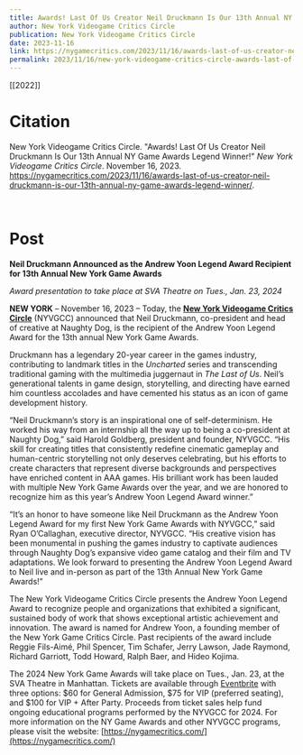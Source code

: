 ```yaml
---
title: Awards! Last Of Us Creator Neil Druckmann Is Our 13th Annual NY Game Awards Legend Winner!
author: New York Videogame Critics Circle
publication: New York Videogame Critics Circle
date: 2023-11-16
link: https://nygamecritics.com/2023/11/16/awards-last-of-us-creator-neil-druckmann-is-our-13th-annual-ny-game-awards-legend-winner/
permalink: 2023/11/16/new-york-videogame-critics-circle-awards-last-of-us-creator-neil-druckmann-is-our-13th-annual-ny-game-awards-legend-winner
---
```


[[2022]]

# Citation

New York Videogame Critics Circle. "Awards! Last Of Us Creator Neil Druckmann Is Our 13th Annual NY Game Awards Legend Winner!" *New York Videogame Critics Circle*. November 16, 2023. https://nygamecritics.com/2023/11/16/awards-last-of-us-creator-neil-druckmann-is-our-13th-annual-ny-game-awards-legend-winner/.

<br>

# Post

**Neil Druckmann Announced as the Andrew Yoon Legend Award Recipient for 13th Annual New York Game Awards**

_Award presentation to take place at SVA Theatre on Tues., Jan. 23, 2024_

**NEW YORK** – November 16, 2023 – Today, the [**New York Videogame Critics Circle**](https://nygamecritics.com/) (NYVGCC) announced that Neil Druckmann, co-president and head of creative at Naughty Dog, is the recipient of the Andrew Yoon Legend Award for the 13th annual New York Game Awards.  
  
Druckmann has a legendary 20-year career in the games industry, contributing to landmark titles in the _Uncharted_ series and transcending traditional gaming with the multimedia juggernaut in _The Last of Us_. Neil’s generational talents in game design, storytelling, and directing have earned him countless accolades and have cemented his status as an icon of game development history.  
  
“Neil Druckmann’s story is an inspirational one of self-determinism. He worked his way from an internship all the way up to being a co-president at Naughty Dog,” said Harold Goldberg, president and founder, NYVGCC. “His skill for creating titles that consistently redefine cinematic gameplay and human-centric storytelling not only deserves celebrating, but his efforts to create characters that represent diverse backgrounds and perspectives have enriched content in AAA games. His brilliant work has been lauded with multiple New York Game Awards over the year, and we are honored to recognize him as this year’s Andrew Yoon Legend Award winner.”  
  
“It’s an honor to have someone like Neil Druckmann as the Andrew Yoon Legend Award for my first New York Game Awards with NYVGCC,” said Ryan O’Callaghan, executive director, NYVGCC. “His creative vision has been monumental in pushing the games industry to captivate audiences through Naughty Dog’s expansive video game catalog and their film and TV adaptations. We look forward to presenting the Andrew Yoon Legend Award to Neil live and in-person as part of the 13th Annual New York Game Awards!”

The New York Videogame Critics Circle presents the Andrew Yoon Legend Award to recognize people and organizations that exhibited a significant, sustained body of work that shows exceptional artistic achievement and innovation. The award is named for Andrew Yoon, a founding member of the New York Game Critics Circle. Past recipients of the award include Reggie Fils-Aimé, Phil Spencer, Tim Schafer, Jerry Lawson, Jade Raymond, Richard Garriott, Todd Howard, Ralph Baer, and Hideo Kojima.  

The 2024 New York Game Awards will take place on Tues., Jan. 23, at the SVA Theatre in Manhattan. Tickets are available through [Eventbrite](https://www.eventbrite.com/e/13th-annual-new-york-game-awards-after-party-free-drinks-tickets-721219124817?aff=oddtdtcreator) with three options: $60 for General Admission, $75 for VIP (preferred seating), and $100 for VIP + After Party. Proceeds from ticket sales help fund ongoing educational programs performed by the NYVGCC for 2024. For more information on the NY Game Awards and other NYVGCC programs, please visit the website: [https://nygamecritics.com/](https://nygamecritics.com/)